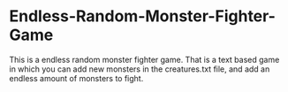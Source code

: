 # Endless-Random-Monster-Fighter-Game
This is a endless random monster fighter game. That is a text based game in which you can add new monsters in the creatures.txt file,  and add an endless amount of monsters to fight.
